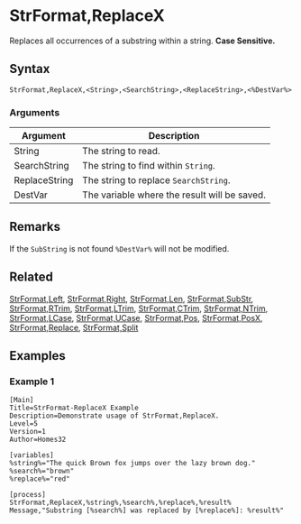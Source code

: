 # StrFormat,ReplaceX

Replaces all occurrences of a substring within a string. **Case Sensitive.**

## Syntax

```pebakery
StrFormat,ReplaceX,<String>,<SearchString>,<ReplaceString>,<%DestVar%>
```

### Arguments

| Argument | Description |
| --- | --- |
| String | The string to read. |
| SearchString | The string to find within `String`. |
| ReplaceString | The string to replace `SearchString`. |
| DestVar | The variable where the result will be saved. |

## Remarks

If the `SubString` is not found `%DestVar%` will not be modified.

## Related

[StrFormat,Left](./Left.md), [StrFormat,Right](./Right.md), [StrFormat,Len](./Len.md), [StrFormat,SubStr](./SubStr.md), [StrFormat,RTrim](./RTrim.md), [StrFormat,LTrim](./LTrim.md), [StrFormat,CTrim](./CTrim.md), [StrFormat,NTrim](./NTrim.md), [StrFormat,LCase](./LCase.md), [StrFormat,UCase](./UCase.md), [StrFormat,Pos](./Pos.md), [StrFormat,PosX](./PosX.md), [StrFormat,Replace](./Replace.md), [StrFormat,Split](./Split)

## Examples

### Example 1

```pebakery
[Main]
Title=StrFormat-ReplaceX Example
Description=Demonstrate usage of StrFormat,ReplaceX.
Level=5
Version=1
Author=Homes32

[variables]
%string%="The quick Brown fox jumps over the lazy brown dog."
%search%="brown"
%replace%="red"

[process]
StrFormat,ReplaceX,%string%,%search%,%replace%,%result%
Message,"Substring [%search%] was replaced by [%replace%]: %result%"
```